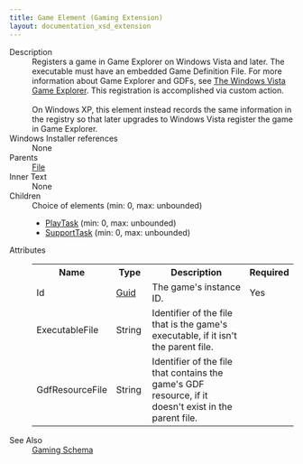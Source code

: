 ```yaml
---
title: Game Element (Gaming Extension)
layout: documentation_xsd_extension
---
```

<dl>
  <dt>Description</dt>
  <dd>                 Registers a game in Game Explorer on Windows Vista and later. The executable must have an                 embedded Game Definition File. For more information about Game Explorer and GDFs, see                 <a href="http://msdn.microsoft.com/library/bb173432.aspx" target="_blank">The Windows Vista Game Explorer</a>.                 This registration is accomplished via custom action.<br/><br/>                On Windows XP, this element instead records the same information in the registry so that                 later upgrades to Windows Vista register the game in Game Explorer.             </dd>
  <dt>Windows Installer references</dt>
  <dd>None</dd>
  <dt>Parents</dt>
  <dd>
    <a href="../../wix/file/">File</a>
  </dd>
  <dt>Inner Text</dt>
  <dd>None</dd>
  <dt>Children</dt>
  <dd>Choice of elements (min: 0, max: unbounded)<ul><li><a href="../playtask" class="extension">PlayTask</a> (min: 0, max: unbounded)</li><li><a href="../supporttask" class="extension">SupportTask</a> (min: 0, max: unbounded)</li></ul></dd>
  <dt>Attributes</dt>
  <dd>
    <table cellspacing="0" cellpadding="0" class="schema">
      <tr>
        <th width="15%">Name</th>
        <th width="15%">Type</th>
        <th width="65%">Description</th>
        <th width="15%">Required</th>
      </tr>
      <tr>
        <td>Id</td>
        <td><a href="../simple_type_guid">Guid</a></td>
        <td>The game's instance ID.</td>
        <td>Yes</td>
      </tr>
      <tr>
        <td>ExecutableFile</td>
        <td>String</td>
        <td>Identifier of the file that is the game's executable, if it isn't the parent file.</td>
        <td>&nbsp;</td>
      </tr>
      <tr>
        <td>GdfResourceFile</td>
        <td>String</td>
        <td>Identifier of the file that contains the game's GDF resource, if it doesn't exist in the parent file.</td>
        <td>&nbsp;</td>
      </tr>
    </table>
  </dd>
  <dt>See Also</dt>
  <dd>
    <a href="../">Gaming Schema</a>
  </dd>
</dl>
